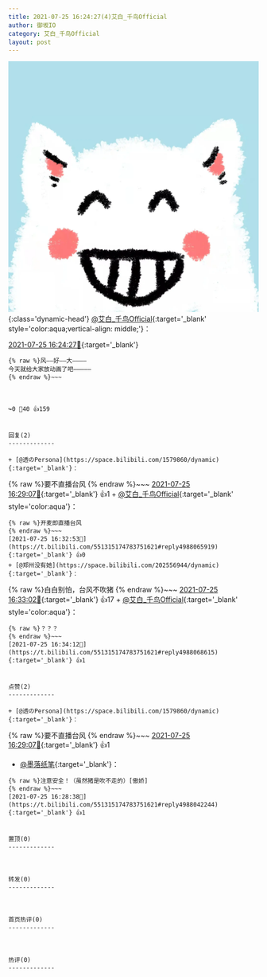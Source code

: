 ```yaml
---
title: 2021-07-25 16:24:27(4)艾白_千鸟Official
author: 御坂IO
category: 艾白_千鸟Official
layout: post
---
```


![img](/images/9ae8b9445fd0665cc014d9080156a45271be73c6.jpg){:class='dynamic-head'}
[@艾白_千鸟Official](https://space.bilibili.com/334537711/dynamic){:target='_blank' style='color:aqua;vertical-align: middle;'}：

[2021-07-25 16:24:27🔗](https://t.bilibili.com/551315174783751621){:target='_blank'}

~~~
{% raw %}风——好——大————
今天就给大家放动画了吧—————
{% endraw %}~~~



↪️0 💬40 👍159


回复(2)
-------------

+ [@透のPersona](https://space.bilibili.com/1579860/dynamic){:target='_blank'}：
~~~
{% raw %}要不直播台风
{% endraw %}~~~
[2021-07-25 16:29:07🔗](https://t.bilibili.com/551315174783751621#reply4988048378){:target='_blank'} 👍1
    + [@艾白_千鸟Official](https://space.bilibili.com/334537711/dynamic){:target='_blank' style='color:aqua'}：
~~~
{% raw %}开麦即直播台风
{% endraw %}~~~
[2021-07-25 16:32:53🔗](https://t.bilibili.com/551315174783751621#reply4988065919){:target='_blank'} 👍0
+ [@郑州没有她](https://space.bilibili.com/202556944/dynamic){:target='_blank'}：
~~~
{% raw %}白白别怕，台风不吹猪
{% endraw %}~~~
[2021-07-25 16:33:02🔗](https://t.bilibili.com/551315174783751621#reply4988066239){:target='_blank'} 👍17
    + [@艾白_千鸟Official](https://space.bilibili.com/334537711/dynamic){:target='_blank' style='color:aqua'}：
~~~
{% raw %}？？？
{% endraw %}~~~
[2021-07-25 16:34:12🔗](https://t.bilibili.com/551315174783751621#reply4988068615){:target='_blank'} 👍1


点赞(2)
-------------

+ [@透のPersona](https://space.bilibili.com/1579860/dynamic){:target='_blank'}：
~~~
{% raw %}要不直播台风
{% endraw %}~~~
[2021-07-25 16:29:07🔗](https://t.bilibili.com/551315174783751621#reply4988048378){:target='_blank'} 👍1
+ [@墨落纸笔](https://space.bilibili.com/171362696/dynamic){:target='_blank'}：
~~~
{% raw %}注意安全！（虽然猪是吹不走的）[傲娇]
{% endraw %}~~~
[2021-07-25 16:28:38🔗](https://t.bilibili.com/551315174783751621#reply4988042244){:target='_blank'} 👍1


置顶(0)
-------------



转发(0)
-------------



首页热评(0)
-------------



热评(0)
-------------



